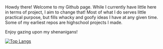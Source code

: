 Howdy there! Welcome to my Github page. While I currently have little here in terms of project, I aim to change that! 
Most of what I do serves little practical purpose, but fills whacky and goofy ideas I have at any given time. Some of my earliest repos are highschool projects I made.

Enjoy gazing upon my shenanigans!


[![Top Langs](https://github-readme-stats.vercel.app/api/top-langs/?username=Codebot247)](https://github.com/anuraghazra/github-readme-stats)
<!---
Codebot247/Codebot247 is a ✨ special ✨ repository because its `README.md` (this file) appears on your GitHub profile.
You can click the Preview link to take a look at your changes.
--->
